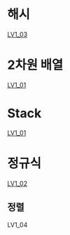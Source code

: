 # 해시

[LV1_03](.LV1_03.py)





# 2차원 배열

[LV1_01](.LV1_01.py)



# Stack

[LV1_01](.LV1_01.py)





# 정규식

[LV1_02](.LV1_02.py)



## 정렬

LV1_04

